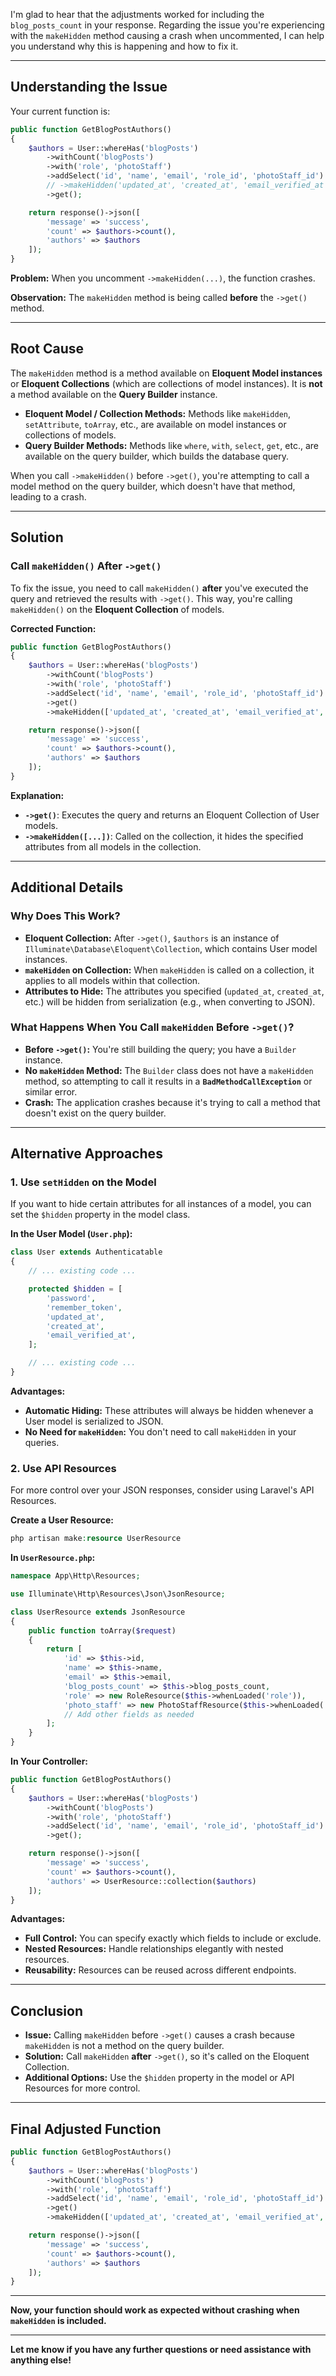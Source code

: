 I'm glad to hear that the adjustments worked for including the `blog_posts_count` in your response. Regarding the issue you're experiencing with the `makeHidden` method causing a crash when uncommented, I can help you understand why this is happening and how to fix it.

---

## **Understanding the Issue**

Your current function is:

```php
public function GetBlogPostAuthors()
{
    $authors = User::whereHas('blogPosts')
        ->withCount('blogPosts')
        ->with('role', 'photoStaff')
        ->addSelect('id', 'name', 'email', 'role_id', 'photoStaff_id')
        // ->makeHidden('updated_at', 'created_at', 'email_verified_at', 'password', 'remember_token')
        ->get();

    return response()->json([
        'message' => 'success',
        'count' => $authors->count(),
        'authors' => $authors
    ]);
}
```

**Problem:** When you uncomment `->makeHidden(...)`, the function crashes.

**Observation:** The `makeHidden` method is being called **before** the `->get()` method.

---

## **Root Cause**

The `makeHidden` method is a method available on **Eloquent Model instances** or **Eloquent Collections** (which are collections of model instances). It is **not** a method available on the **Query Builder** instance.

- **Eloquent Model / Collection Methods:** Methods like `makeHidden`, `setAttribute`, `toArray`, etc., are available on model instances or collections of models.
- **Query Builder Methods:** Methods like `where`, `with`, `select`, `get`, etc., are available on the query builder, which builds the database query.

When you call `->makeHidden()` before `->get()`, you're attempting to call a model method on the query builder, which doesn't have that method, leading to a crash.

---

## **Solution**

### **Call `makeHidden()` After `->get()`**

To fix the issue, you need to call `makeHidden()` **after** you've executed the query and retrieved the results with `->get()`. This way, you're calling `makeHidden()` on the **Eloquent Collection** of models.

**Corrected Function:**

```php
public function GetBlogPostAuthors()
{
    $authors = User::whereHas('blogPosts')
        ->withCount('blogPosts')
        ->with('role', 'photoStaff')
        ->addSelect('id', 'name', 'email', 'role_id', 'photoStaff_id')
        ->get()
        ->makeHidden(['updated_at', 'created_at', 'email_verified_at', 'password', 'remember_token']);

    return response()->json([
        'message' => 'success',
        'count' => $authors->count(),
        'authors' => $authors
    ]);
}
```

**Explanation:**

- **`->get()`**: Executes the query and returns an Eloquent Collection of User models.
- **`->makeHidden([...])`**: Called on the collection, it hides the specified attributes from all models in the collection.

---

## **Additional Details**

### **Why Does This Work?**

- **Eloquent Collection:** After `->get()`, `$authors` is an instance of `Illuminate\Database\Eloquent\Collection`, which contains User model instances.
- **`makeHidden` on Collection:** When `makeHidden` is called on a collection, it applies to all models within that collection.
- **Attributes to Hide:** The attributes you specified (`updated_at`, `created_at`, etc.) will be hidden from serialization (e.g., when converting to JSON).

### **What Happens When You Call `makeHidden` Before `->get()`?**

- **Before `->get()`:** You're still building the query; you have a `Builder` instance.
- **No `makeHidden` Method:** The `Builder` class does not have a `makeHidden` method, so attempting to call it results in a **`BadMethodCallException`** or similar error.
- **Crash:** The application crashes because it's trying to call a method that doesn't exist on the query builder.

---

## **Alternative Approaches**

### **1. Use `setHidden` on the Model**

If you want to hide certain attributes for all instances of a model, you can set the `$hidden` property in the model class.

**In the User Model (`User.php`):**

```php
class User extends Authenticatable
{
    // ... existing code ...

    protected $hidden = [
        'password',
        'remember_token',
        'updated_at',
        'created_at',
        'email_verified_at',
    ];

    // ... existing code ...
}
```

**Advantages:**

- **Automatic Hiding:** These attributes will always be hidden whenever a User model is serialized to JSON.
- **No Need for `makeHidden`:** You don't need to call `makeHidden` in your queries.

### **2. Use API Resources**

For more control over your JSON responses, consider using Laravel's API Resources.

**Create a User Resource:**

```php
php artisan make:resource UserResource
```

**In `UserResource.php`:**

```php
namespace App\Http\Resources;

use Illuminate\Http\Resources\Json\JsonResource;

class UserResource extends JsonResource
{
    public function toArray($request)
    {
        return [
            'id' => $this->id,
            'name' => $this->name,
            'email' => $this->email,
            'blog_posts_count' => $this->blog_posts_count,
            'role' => new RoleResource($this->whenLoaded('role')),
            'photo_staff' => new PhotoStaffResource($this->whenLoaded('photoStaff')),
            // Add other fields as needed
        ];
    }
}
```

**In Your Controller:**

```php
public function GetBlogPostAuthors()
{
    $authors = User::whereHas('blogPosts')
        ->withCount('blogPosts')
        ->with('role', 'photoStaff')
        ->addSelect('id', 'name', 'email', 'role_id', 'photoStaff_id')
        ->get();

    return response()->json([
        'message' => 'success',
        'count' => $authors->count(),
        'authors' => UserResource::collection($authors)
    ]);
}
```

**Advantages:**

- **Full Control:** You can specify exactly which fields to include or exclude.
- **Nested Resources:** Handle relationships elegantly with nested resources.
- **Reusability:** Resources can be reused across different endpoints.

---

## **Conclusion**

- **Issue:** Calling `makeHidden` before `->get()` causes a crash because `makeHidden` is not a method on the query builder.
- **Solution:** Call `makeHidden` **after** `->get()`, so it's called on the Eloquent Collection.
- **Additional Options:** Use the `$hidden` property in the model or API Resources for more control.

---

## **Final Adjusted Function**

```php
public function GetBlogPostAuthors()
{
    $authors = User::whereHas('blogPosts')
        ->withCount('blogPosts')
        ->with('role', 'photoStaff')
        ->addSelect('id', 'name', 'email', 'role_id', 'photoStaff_id')
        ->get()
        ->makeHidden(['updated_at', 'created_at', 'email_verified_at', 'password', 'remember_token']);

    return response()->json([
        'message' => 'success',
        'count' => $authors->count(),
        'authors' => $authors
    ]);
}
```

---

**Now, your function should work as expected without crashing when `makeHidden` is included.**

---

**Let me know if you have any further questions or need assistance with anything else!**
